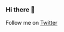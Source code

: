 ### Hi there 👋

Follow me on [Twitter](https://twitter.com/bruhhm_kun)

<!---
![Figure 1-1](https://i.imgur.com/QW3StHo.jpg)
-->
